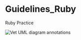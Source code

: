 # Guidelines_Ruby
Ruby Practice

![Vet UML diagram annotations](../images/uml_class_diagram_with_annotations.png)